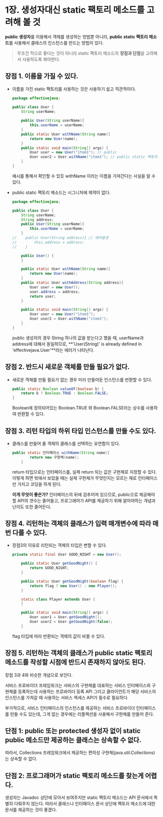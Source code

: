 # 1장. 생성자대신 static 팩토리 메소드를 고려해 볼 것

**public 생성자**를 이용해서 객체를 생성하는 방법뿐 아니라,
**public static 팩토리 메소드**를 사용해서 클래스의 인스턴스를 만드는 방법이 있다.

> 무조건 적으로 좋다는 것이 아니라 
static 팩토리 메소드의 **장점과 단점**을 고려해서 사용하도록 해야한다.
> 

## 장점 1. 이름을 가질 수 있다.

- 이름을 가진 static 팩토리를 사용하는 것은 사용하기 쉽고 직관적이다.
    
    ```java
    package effectivejava;
    
    public class User {
        String userName;
        
        public User(String userName){
            this.userName = userName;
        }
        public static User withName(String name){
            return new User(name);
        }
        public static void main(String[] args) {
            User user = new User("item1"); // public
            User user2 = User.withName("item1"); // public static 팩토리 메소드
        }
    }
    ```
    
    예시를 통해서 확인할 수 있듯 withName 이라는 이름을 가져간다는 사실을 알 수 있다.
    
- public static 팩토리 메소드는 시그니처에 제약이 없다.
    
    ```java
    package effectivejava;
    
    public class User {
        String userName;
        String address;
        public User(String userName){
            this.userName = userName;
        }
    //    public User(String address){ // 에러발생
    //        this.address = address;
    //    }
    
        public User() {
        }
    
        public static User withName(String name){
            return new User(name);
        }
        public static User withAddress(String address){
            User user = new User();
            user.address = address;
            return user;
        }
    
        public static void main(String[] args) {
            User user = new User("item1");
            User user2 = User.withName("item1");
        }
    }
    ```
    
    public 생성자의 경우 String 하나의 값을 받는다고 했을 때,
    userName과 address에 대해서 동일하므로,
    **'User(String)' is already defined in 'effectivejava.User'**라는 에러가 나타난다.
    

## 장점 2. 반드시 새로운 객체를 만들 필요가 없다.

- 새로운 객체를 만들 필요가 없는 경우 미리 만들어둔 인스턴스를 반환할 수 있다.
    
    ```java
    public static Boolean valueOf(boolean b) {
        return b ? Boolean.TRUE : Boolean.FALSE;
    }
    ```
    
    Boolean에 정의되어있는 Boolean.TRUE 와 Boolean.FALSE라는 상수를 사용하여 반환할 수 있다. 
    

## 장점 3. 리턴 타입의 하위 타입 인스턴스를 만들 수도 있다.

- 클래스를 만들어 줄 객체의 클래스를 선택하는 유연함이 있다.
    
    ```java
    public static 인터페이스 withName(String name){
            return new 구현체(name);
        }
    ```
    
    return 타입으로는 인터페이스를, 실제 return 되는 값은 구현체로 지정할 수 있다.
    이렇게 하면 밖에서 보았을 때는 실제 구현체가 무엇인지는 모르는 채로 
    인터페이스만 가지고 코딩을 하게 된다.
    
    **이게 무엇이 좋은가?** 
    인터페이스의 뒤에 감추어져 있으므로, public으로 제공해야할 API의 갯수는 줄어들고,
    프로그래머가 API를 제공하기 위해 알아야하는 개념과 난이도 또한 줄어든다.
    

## 장점 4. 리턴하는 객체의 클래스가 입력 매개변수에 따라 매번 다를 수 있다.

- 장점3의 이유로 리턴되는 객체의 타입은 변할 수 있다.
    
    ```java
    private static final User GOOD_NIGHT = new User();
    
        public static User getGoodNight() {
            return GOOD_NIGHT;
        }
    
        public static User getGoodNight(boolean flag) {
            return flag ? new User() : new Player();
        }
    
        static class Player extends User {
        }
    
        public static void main(String[] args) {
            User user1 = User.getGoodNight();
            User user2 = User.getGoodNight(false);
        }
    ```
    
    flag 타입에 따라 반환되는 객체의 값이 바뀔 수 있다.
    

## 장점 5. 리턴하는 객체의 클래스가 public static 팩토리 메소드를 작성할 시점에 반드시 존재하지 않아도 된다.

장점 3과 4와 비슷한 개념으로 보인다.

서비스 프로바이더 프레임워크는 서비스의 구현체를 대표하는 서비스 인터페이스와 구현체를 등록하는데 사용하는 프로바이더 등록 API 그리고 클라이언트가 해당 서비스의 인스턴스를 가져갈 때 사용하는 서비스 엑세스 API가 필수로 필요하다. 

부가적으로, 서비스 인터페이스의 인스턴스를 제공하는 서비스 프로바이더 인터페이스를 만들 수도 있는데, 그게 없는 경우에는 리플랙션을 사용해서 구현체를 만들어 준다.

## **단점 1: public 또는 protected 생성자 없이 static public 메소드만 제공하는 클래스는 상속할 수 없다.**

따라서, Collections 프레임워크에서 제공하는 편의성 구현체(java.util.Collections)는 상속할 수 없다. 

## **단점 2: 프로그래머가 static 팩토리 메소드를 찾는게 어렵다.**

생성자는 Javadoc 상단에 모아서 보여주지만 static 팩토리 메소드는 API 문서에서 특별히 다뤄주지 않는다. 따라서 클래스나 인터페이스 문서 상단에 팩토리 메소드에 대한 문서를 제공하는 것이 좋겠다.